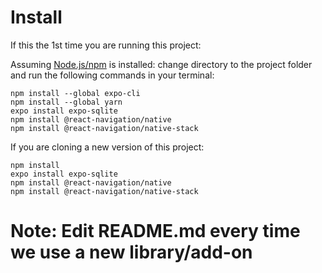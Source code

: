 # Install
If this the 1st time you are running this project:

Assuming [Node.js/npm](https://nodejs.org/en/) is installed: change directory
to the project folder and run the following commands in your terminal:

```shell
npm install --global expo-cli
npm install --global yarn
expo install expo-sqlite
npm install @react-navigation/native
npm install @react-navigation/native-stack
```

If you are cloning a new version of this project:

```shell
npm install
expo install expo-sqlite
npm install @react-navigation/native
npm install @react-navigation/native-stack
```

# Note: Edit README.md every time we use a new library/add-on